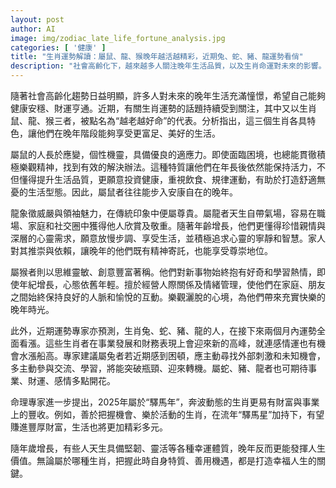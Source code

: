 ```yaml
---
layout: post
author: AI
image: img/zodiac_late_life_fortune_analysis.jpg
categories: [ '健康' ]
title: "生肖運勢解讀：屬鼠、龍、猴晚年越活越精彩，近期兔、蛇、豬、龍運勢看俏"
description: "社會高齡化下，越來越多人關注晚年生活品質，以及生肖命運對未來的影響。生肖鼠、龍、猴被認為越老越好命，分別展現出適應力、威嚴領袖特質及創意活力，讓他們在晚年擁有富足、健康、快樂的生活。此外，近期兔、蛇、豬、龍四生肖運勢持續上揚，尤其事業與財富領域大有可期。專家提醒2025年“驛馬年”對於愛活動、抓住機會的生肖更是大好年頭。善用自身特質、迎向轉機，晚年生活將更加幸福圓滿。"
---
```

隨著社會高齡化趨勢日益明顯，許多人對未來的晚年生活充滿憧憬，希望自己能夠健康安穩、財運亨通。近期，有關生肖運勢的話題持續受到關注，其中又以生肖鼠、龍、猴三者，被點名為“越老越好命”的代表。分析指出，這三個生肖各具特色，讓他們在晚年階段能夠享受更富足、美好的生活。

屬鼠的人長於應變，個性機靈，具備優良的適應力。即使面臨困境，也總能貫徹積極樂觀精神，找到有效的解決辦法。這種特質讓他們在年長後依然能保持活力，不但懂得提升生活品質，更願意投資健康，重視飲食、規律運動，有助於打造舒適無憂的生活型態。因此，屬鼠者往往能步入安康自在的晚年。

龍象徵威嚴與領袖魅力，在傳統印象中便屬尊貴。屬龍者天生自帶氣場，容易在職場、家庭和社交圈中獲得他人欣賞及敬重。隨著年齡增長，他們更懂得珍惜親情與深層的心靈需求，願意放慢步調、享受生活，並積極追求心靈的寧靜和智慧。家人對其推崇與依賴，讓晚年的他們既有精神寄託，也能享受尊崇地位。

屬猴者則以思維靈敏、創意豐富著稱。他們對新事物始終抱有好奇和學習熱情，即使年紀增長，心態依舊年輕。擅於經營人際關係及情緒管理，使他們在家庭、朋友之間始終保持良好的人脈和愉悅的互動。樂觀灑脫的心境，為他們帶來充實快樂的晚年時光。

此外，近期運勢專家亦預測，生肖兔、蛇、豬、龍的人，在接下來兩個月內運勢全面看漲。這些生肖者在事業發展和財務表現上會迎來新的高峰，就連感情運也有機會水漲船高。專家建議屬兔者若近期感到困頓，應主動尋找外部刺激和未知機會，多主動參與交流、學習，將能突破瓶頸、迎來轉機。屬蛇、豬、龍者也可期待事業、財運、感情多點開花。

命理專家進一步提出，2025年屬於“驛馬年”，奔波動態的生肖更易有財富與事業上的豐收。例如，善於把握機會、樂於活動的生肖，在流年“驛馬星”加持下，有望賺進豐厚財富，生活也將更加精彩多元。

隨年歲增長，有些人天生具備堅韌、靈活等各種幸運體質，晚年反而更能發揮人生價值。無論屬於哪種生肖，把握此時自身特質、善用機遇，都是打造幸福人生的關鍵。